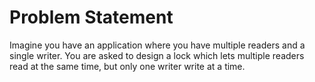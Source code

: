 # Problem Statement
Imagine you have an application where you have multiple readers and a single writer. You are asked to design a lock which lets multiple readers read at the same time, but only one writer write at a time.

